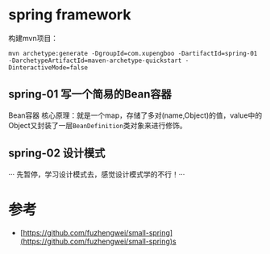 # spring framework

构建mvn项目：
```shell
mvn archetype:generate -DgroupId=com.xupengboo -DartifactId=spring-01 -DarchetypeArtifactId=maven-archetype-quickstart -DinteractiveMode=false
```

## spring-01 写一个简易的Bean容器

Bean容器 核心原理：就是一个map，存储了多对(name,Object)的值，value中的Object又封装了一层`BeanDefinition`类对象来进行修饰。

## spring-02 设计模式

··· 先暂停，学习设计模式去，感觉设计模式学的不行！···


# 参考
- [https://github.com/fuzhengwei/small-spring](https://github.com/fuzhengwei/small-spring)s
